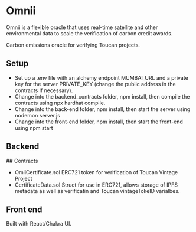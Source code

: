# Omnii
Omnii is a flexible oracle that uses real-time satellite and other environmental data to scale the verification of carbon credit awards.

Carbon emissions oracle for verifying Toucan projects.

## Setup
- Set up a .env file with an alchemy endpoint MUMBAI_URL and a private key for the server PRIVATE_KEY (change the public address in the contracts if necessary).
- Change into the backend_contracts folder, npm install, then compile the contracts using npx hardhat compile.
- Change into the back-end folder, npm install, then start the server using nodemon server.js
- Change into the front-end folder, npm install, then start the front-end using npm start

## Backend


## Contracts
- OmiiCertificate.sol
 ERC721 token for verification of Toucan Vintage Project
- CertificateData.sol
Struct for use in ERC721, allows storage of IPFS metadata as well as verificatin and Toucan vintageTokeID varialbes.

## Front end
Built with React/Chakra UI.


